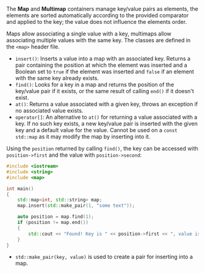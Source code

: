 The **Map** and **Multimap** containers manage key/value pairs as elements, the elements are sorted automatically according to the provided comparator and applied to the key; the value does not influence the elements order.

Maps allow associating a single value with a key, multimaps allow associating multiple values with the same key. The classes are defined in the `<map>` header file.

- `insert()`: Inserts a value into a map with an associated key. Returns a pair containing the position at which the element was inserted and a Boolean set to `true` if the element was inserted and `false` if an element with the same key already exists.
- `find()`: Looks for a key in a map and returns the position of the key/value pair if it exists, or the same result of calling `end()` if it doesn't exist.
- `at()`: Returns a value associated with a given key, throws an exception if no associated value exists.
- `operator[]`: An alternative to `at()` for returning a value associated with a key. If no such key exists, a new key/value pair is inserted with the given key and a default value for the value. Cannot be used on a `const std::map` as it may modify the map by inserting into it.

Using the `position` returned by calling `find()`, the key can be accessed with `position->first` and the value with `position->second`:

```cpp
#include <iostream>
#include <string>
#include <map>

int main()
{
	std::map<int, std::string> map;
	map.insert(std::make_pair(1, "some text"));

	auto position = map.find(1);
	if (position != map.end())
	{
		std::cout << "Found! Key is " << position->first << ", value is " << position->second << std::endl;
	}
}
```

- `std::make_pair(key, value)` is used to create a pair for inserting into a map.